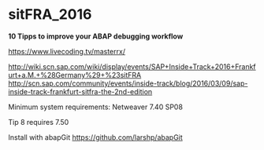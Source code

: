 # sitFRA_2016

**10 Tipps to improve your ABAP debugging workflow**

https://www.livecoding.tv/masterrx/

http://wiki.scn.sap.com/wiki/display/events/SAP+Inside+Track+2016+Frankfurt+a.M.+%28Germany%29+%23sitFRA
http://scn.sap.com/community/events/inside-track/blog/2016/03/09/sap-inside-track-frankfurt-sitfra-the-2nd-edition

Minimum system requirements: Netweaver 7.40 SP08

Tip 8 requires 7.50

Install with abapGit https://github.com/larshp/abapGit
